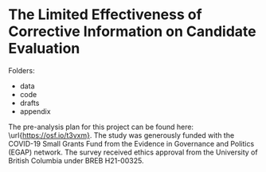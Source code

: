# The Limited Effectiveness of Corrective Information on Candidate Evaluation

Folders: 
- data
- code
- drafts
- appendix

The pre-analysis plan for this project can be found here: \url{https://osf.io/t3vxm}. The study was generously funded with the COVID-19 Small Grants Fund from the Evidence in Governance and Politics (EGAP) network. The survey received ethics approval from the University of British Columbia under BREB H21-00325.
